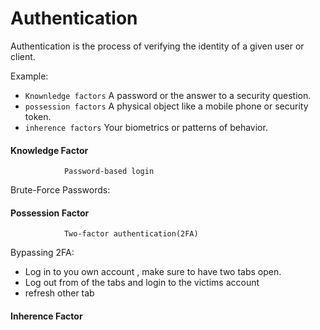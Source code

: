 # Authentication
Authentication is the process of verifying the identity of a given user or client.

Example:
- `Knownledge factors` A password or the answer to a security question. 
- `possession factors` A physical object like a mobile phone or security token.
- `inherence factors` Your biometrics or patterns of behavior.

<!-- -->

#### Knowledge Factor

				Password-based login
Brute-Force Passwords:

#### Possession Factor
				Two-factor authentication(2FA)
Bypassing 2FA:
- Log in to you own account , make sure to have two tabs open.
- Log out from of the tabs and login to the victims account
- refresh other tab 


#### Inherence Factor
